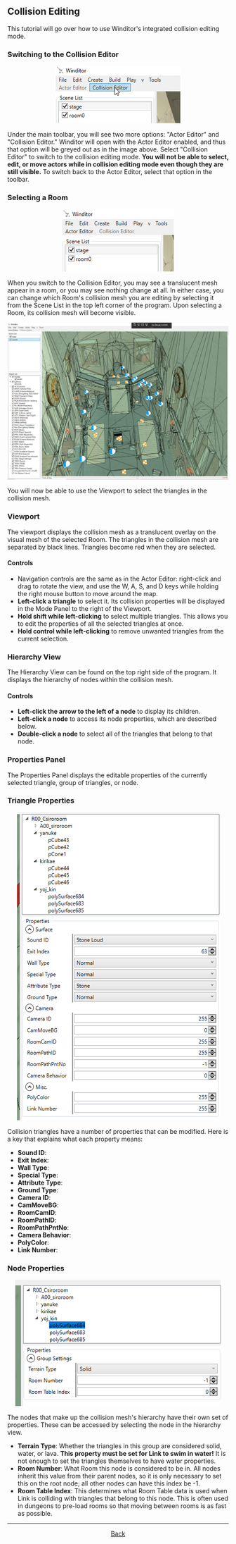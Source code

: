 ## Collision Editing
This tutorial will go over how to use Winditor's integrated collision editing mode.

### Switching to the Collision Editor
<p align="center">
  <img src="./collision_option.png" alignment="center">
</p>

Under the main toolbar, you will see two more options: "Actor Editor" and "Collision Editor." Winditor will open with the Actor Editor enabled, and thus that option will be greyed out as in the image above. Select "Collision Editor" to switch to the collision editing mode. **You will not be able to select, edit, or move actors while in collision editing mode even though they are still visible.** To switch back to the Actor Editor, select that option in the toolbar.

### Selecting a Room
<p align="center">
  <img src="./collision_scene.png" alignment="center">
</p>

When you switch to the Collision Editor, you may see a translucent mesh appear in a room, or you may see nothing change at all. In either case, you can change which Room's collision mesh you are editing by selecting it from the Scene List in the top left corner of the program. Upon selecting a Room, its collision mesh will become visible.

<p align="center">
  <img src="./collision_selected.png" alignment="center">
</p>

You will now be able to use the Viewport to select the triangles in the collision mesh.

### Viewport
The viewport displays the collision mesh as a translucent overlay on the visual mesh of the selected Room. The triangles in the collision mesh are separated by black lines. Triangles become red when they are selected.

#### Controls

* Navigation controls are the same as in the Actor Editor: right-click and drag to rotate the view, and use the W, A, S, and D keys while holding the right mouse button to move around the map.
* **Left-click a triangle** to select it. Its collision properties will be displayed in the Mode Panel to the right of the Viewport.
* **Hold shift while left-clicking** to select multiple triangles. This allows you to edit the properties of all the selected triangles at once.
* **Hold control while left-clicking** to remove unwanted triangles from the current selection.

### Hierarchy View
The Hierarchy View can be found on the top right side of the program. It displays the hierarchy of nodes within the collision mesh.

#### Controls
* **Left-click the arrow to the left of a node** to display its children.
* **Left-click a node** to access its node properties, which are described below.
* **Double-click a node** to select all of the triangles that belong to that node.

### Properties Panel
The Properties Panel displays the editable properties of the currently selected triangle, group of triangles, or node.

### Triangle Properties
<p align="center">
  <img src="../basics/modepanel_collision.png" alignment="center">
</p>

Collision triangles have a number of properties that can be modified. Here is a key that explains what each property means:

* **Sound ID**:
* **Exit Index**:
* **Wall Type**:
* **Special Type**:
* **Attribute Type**:
* **Ground Type**:
* **Camera ID**:
* **CamMoveBG**:
* **RoomCamID**:
* **RoomPathID**:
* **RoomPathPntNo**:
* **Camera Behavior**:
* **PolyColor**:
* **Link Number**:

### Node Properties
<p align="center">
  <img src="./collision_nodes.png" alignment="center">
</p>

The nodes that make up the collision mesh's hierarchy have their own set of properties. These can be accessed by selecting the node in the hierarchy view.

* **Terrain Type**: Whether the triangles in this group are considered solid, water, or lava. **This property must be set for Link to swim in water!** It is not enough to set the triangles themselves to have water properties.
* **Room Number**: What Room this node is considered to be in. All nodes inherit this value from their parent nodes, so it is only necessary to set this on the root node; all other nodes can have this index be -1.
* **Room Table Index**: This determines what Room Table data is used when Link is colliding with triangles that belong to this node. This is often used in dungeons to pre-load rooms so that moving between rooms is as fast as possible.

<hr>
<p align="center">
  <a href="../tutorials.html">Back</a>
</p>
